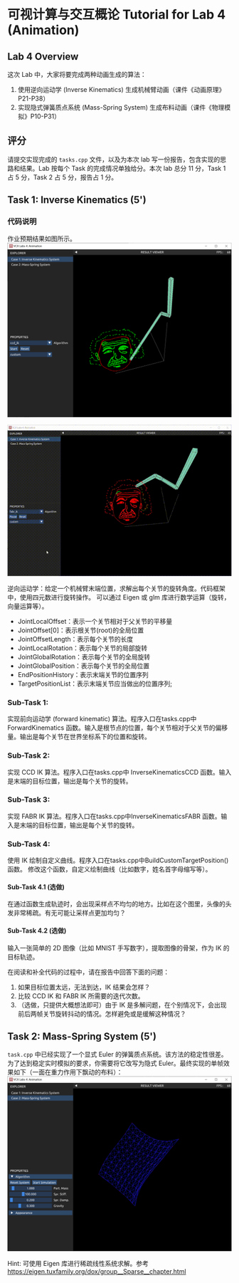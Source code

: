 # 可视计算与交互概论 Tutorial for Lab 4 (Animation)

## Lab 4 Overview

这次 Lab 中，大家将要完成两种动画生成的算法：

1. 使用逆向运动学 (Inverse Kinematics) 生成机械臂动画（课件《动画原理》P21-P38）
2. 实现隐式弹簧质点系统 (Mass-Spring System) 生成布料动画（课件《物理模拟》P10-P31）

## 评分

请提交实现完成的 `tasks.cpp` 文件，以及为本次 lab 写一份报告，包含实现的思路和结果。Lab 按每个 Task 的完成情况单独给分。本次 lab 总分 11 分，Task 1 占 5 分，Task 2 占 5 分，报告占 1 分。

## Task 1: Inverse Kinematics (5')

### 代码说明

作业预期结果如图所示。![Demo](images/ik-demo.PNG "Demo")

![Demo](images/lab4ik.gif "Demo")

逆向运动学：给定一个机械臂末端位置，求解出每个关节的旋转角度。代码框架中，使用四元数进行旋转操作。
可以通过 Eigen 或 glm 库进行数学运算（旋转，向量运算等）。

- JointLocalOffset：表示一个关节相对于父关节的平移量
- JointOffset[0]：表示根关节(root)的全局位置
- JointOffsetLength：表示每个关节的长度
- JointLocalRotation：表示每个关节的局部旋转
- JointGlobalRotation：表示每个关节的全局旋转
- JointGlobalPosition：表示每个关节的全局位置
- EndPositionHistory：表示末端关节的位置序列
- TargetPositionList：表示末端关节应当做出的位置序列; 

### Sub-Task 1:
实现前向运动学 (forward kinematic) 算法。程序入口在tasks.cpp中ForwardKinematics 函数。输入是根节点的位置，每个关节相对于父关节的偏移量。输出是每个关节在世界坐标系下的位置和旋转。

### Sub-Task 2:
实现 CCD IK 算法。程序入口在tasks.cpp中 InverseKinematicsCCD 函数。输入是末端的目标位置，输出是每个关节的旋转。

### Sub-Task 3:
实现 FABR IK 算法。程序入口在tasks.cpp中InverseKinematicsFABR 函数。输入是末端的目标位置，输出是每个关节的旋转。

### Sub-Task 4:
使用 IK 绘制自定义曲线。程序入口在tasks.cpp中BuildCustomTargetPosition()函数。
修改这个函数，自定义绘制曲线（比如数字，姓名首字母缩写等）。

#### Sub-Task 4.1 (选做)
在通过函数生成轨迹时，会出现采样点不均匀的地方。比如在这个图里，头像的头发非常稀疏。有无可能让采样点更加均匀？

#### Sub-Task 4.2 (选做)
输入一张简单的 2D 图像（比如 MNIST 手写数字），提取图像的骨架，作为 IK 的目标轨迹。

在阅读和补全代码的过程中，请在报告中回答下面的问题：

1. 如果目标位置太远，无法到达，IK 结果会怎样？
2. 比较 CCD IK 和 FABR IK 所需要的迭代次数。
3. （选做，只提供大概想法即可）由于 IK 是多解问题，在个别情况下，会出现前后两帧关节旋转抖动的情况。怎样避免或是缓解这种情况？

## Task 2: Mass-Spring System (5')

`task.cpp` 中已经实现了一个显式 Euler 的弹簧质点系统。该方法的稳定性很差。为了达到稳定实时模拟的要求，你需要将它改写为隐式 Euler。最终实现的单帧效果如下（一面在重力作用下飘动的布料）：
![](images/mass_spring.png)

Hint: 可使用 Eigen 库进行稀疏线性系统求解。参考 https://eigen.tuxfamily.org/dox/group__Sparse__chapter.html